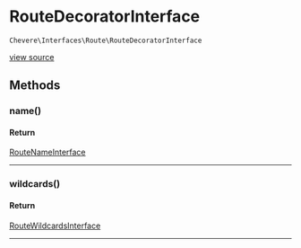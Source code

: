 # RouteDecoratorInterface

`Chevere\Interfaces\Route\RouteDecoratorInterface`

[view source](https://github.com/chevere/chevere/blob/master//home/rodolfo/git/chevere/chevere/interfaces/Route/RouteDecoratorInterface.php)

## Methods

### name()

#### Return

[RouteNameInterface](./RouteNameInterface.md)

---

### wildcards()

#### Return

[RouteWildcardsInterface](./RouteWildcardsInterface.md)

---

